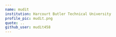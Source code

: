 ```yaml
---
name: mudit
institution: Harcourt Butler Technical University
profile_pic: mudit.png
quote: ..
github_user: mudit458
---
```

